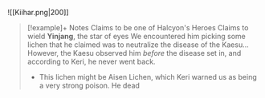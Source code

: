 ![[Kiihar.png|200]]
> [!example]+ Notes
> Claims to be one of Halcyon's Heroes
> Claims to wield **Yinjang**, the star of eyes
> We encountered him picking some lichen that he claimed was to neutralize the disease of the Kaesu... However, the Kaesu observed him _before_ the disease set in, and according to Keri, he never went back.
> 	- This lichen might be Aisen Lichen, which Keri warned us as being a very strong poison.
> He dead

